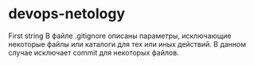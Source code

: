 # devops-netology
First string
В файле .gitignore описаны параметры, исключающие некоторые файлы или 
каталоги для тех или иных действий. В данном случае исключает commit
для некоторых файлов.

